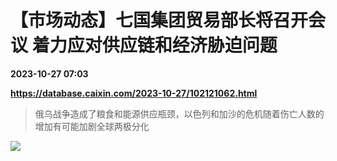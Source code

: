 # 【市场动态】七国集团贸易部长将召开会议 着力应对供应链和经济胁迫问题

**2023-10-27 07:03**

**https://database.caixin.com/2023-10-27/102121062.html**

> 俄乌战争造成了粮食和能源供应瓶颈，以色列和加沙的危机随着伤亡人数的增加有可能加剧全球两极分化

  

[![](https://img.caixin.com/2022-03-01/164612627105253_840_560.jpg)](https://img.caixin.com//2022-03-01/164612627105253_480_320.jpg)